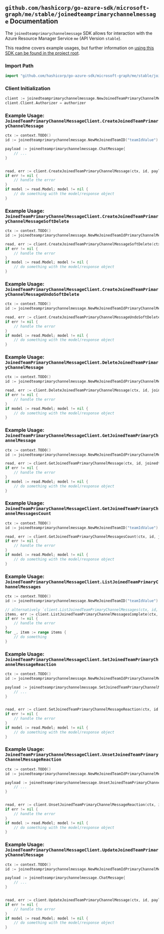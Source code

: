 
## `github.com/hashicorp/go-azure-sdk/microsoft-graph/me/stable/joinedteamprimarychannelmessage` Documentation

The `joinedteamprimarychannelmessage` SDK allows for interaction with the Azure Resource Manager Service `me` (API Version `stable`).

This readme covers example usages, but further information on [using this SDK can be found in the project root](https://github.com/hashicorp/go-azure-sdk/tree/main/docs).

### Import Path

```go
import "github.com/hashicorp/go-azure-sdk/microsoft-graph/me/stable/joinedteamprimarychannelmessage"
```


### Client Initialization

```go
client := joinedteamprimarychannelmessage.NewJoinedTeamPrimaryChannelMessageClientWithBaseURI("https://management.azure.com")
client.Client.Authorizer = authorizer
```


### Example Usage: `JoinedTeamPrimaryChannelMessageClient.CreateJoinedTeamPrimaryChannelMessage`

```go
ctx := context.TODO()
id := joinedteamprimarychannelmessage.NewMeJoinedTeamID("teamIdValue")

payload := joinedteamprimarychannelmessage.ChatMessage{
	// ...
}


read, err := client.CreateJoinedTeamPrimaryChannelMessage(ctx, id, payload)
if err != nil {
	// handle the error
}
if model := read.Model; model != nil {
	// do something with the model/response object
}
```


### Example Usage: `JoinedTeamPrimaryChannelMessageClient.CreateJoinedTeamPrimaryChannelMessageSoftDelete`

```go
ctx := context.TODO()
id := joinedteamprimarychannelmessage.NewMeJoinedTeamIdPrimaryChannelMessageID("teamIdValue", "chatMessageIdValue")

read, err := client.CreateJoinedTeamPrimaryChannelMessageSoftDelete(ctx, id)
if err != nil {
	// handle the error
}
if model := read.Model; model != nil {
	// do something with the model/response object
}
```


### Example Usage: `JoinedTeamPrimaryChannelMessageClient.CreateJoinedTeamPrimaryChannelMessageUndoSoftDelete`

```go
ctx := context.TODO()
id := joinedteamprimarychannelmessage.NewMeJoinedTeamIdPrimaryChannelMessageID("teamIdValue", "chatMessageIdValue")

read, err := client.CreateJoinedTeamPrimaryChannelMessageUndoSoftDelete(ctx, id)
if err != nil {
	// handle the error
}
if model := read.Model; model != nil {
	// do something with the model/response object
}
```


### Example Usage: `JoinedTeamPrimaryChannelMessageClient.DeleteJoinedTeamPrimaryChannelMessage`

```go
ctx := context.TODO()
id := joinedteamprimarychannelmessage.NewMeJoinedTeamIdPrimaryChannelMessageID("teamIdValue", "chatMessageIdValue")

read, err := client.DeleteJoinedTeamPrimaryChannelMessage(ctx, id, joinedteamprimarychannelmessage.DefaultDeleteJoinedTeamPrimaryChannelMessageOperationOptions())
if err != nil {
	// handle the error
}
if model := read.Model; model != nil {
	// do something with the model/response object
}
```


### Example Usage: `JoinedTeamPrimaryChannelMessageClient.GetJoinedTeamPrimaryChannelMessage`

```go
ctx := context.TODO()
id := joinedteamprimarychannelmessage.NewMeJoinedTeamIdPrimaryChannelMessageID("teamIdValue", "chatMessageIdValue")

read, err := client.GetJoinedTeamPrimaryChannelMessage(ctx, id, joinedteamprimarychannelmessage.DefaultGetJoinedTeamPrimaryChannelMessageOperationOptions())
if err != nil {
	// handle the error
}
if model := read.Model; model != nil {
	// do something with the model/response object
}
```


### Example Usage: `JoinedTeamPrimaryChannelMessageClient.GetJoinedTeamPrimaryChannelMessagesCount`

```go
ctx := context.TODO()
id := joinedteamprimarychannelmessage.NewMeJoinedTeamID("teamIdValue")

read, err := client.GetJoinedTeamPrimaryChannelMessagesCount(ctx, id, joinedteamprimarychannelmessage.DefaultGetJoinedTeamPrimaryChannelMessagesCountOperationOptions())
if err != nil {
	// handle the error
}
if model := read.Model; model != nil {
	// do something with the model/response object
}
```


### Example Usage: `JoinedTeamPrimaryChannelMessageClient.ListJoinedTeamPrimaryChannelMessages`

```go
ctx := context.TODO()
id := joinedteamprimarychannelmessage.NewMeJoinedTeamID("teamIdValue")

// alternatively `client.ListJoinedTeamPrimaryChannelMessages(ctx, id, joinedteamprimarychannelmessage.DefaultListJoinedTeamPrimaryChannelMessagesOperationOptions())` can be used to do batched pagination
items, err := client.ListJoinedTeamPrimaryChannelMessagesComplete(ctx, id, joinedteamprimarychannelmessage.DefaultListJoinedTeamPrimaryChannelMessagesOperationOptions())
if err != nil {
	// handle the error
}
for _, item := range items {
	// do something
}
```


### Example Usage: `JoinedTeamPrimaryChannelMessageClient.SetJoinedTeamPrimaryChannelMessageReaction`

```go
ctx := context.TODO()
id := joinedteamprimarychannelmessage.NewMeJoinedTeamIdPrimaryChannelMessageID("teamIdValue", "chatMessageIdValue")

payload := joinedteamprimarychannelmessage.SetJoinedTeamPrimaryChannelMessageReactionRequest{
	// ...
}


read, err := client.SetJoinedTeamPrimaryChannelMessageReaction(ctx, id, payload)
if err != nil {
	// handle the error
}
if model := read.Model; model != nil {
	// do something with the model/response object
}
```


### Example Usage: `JoinedTeamPrimaryChannelMessageClient.UnsetJoinedTeamPrimaryChannelMessageReaction`

```go
ctx := context.TODO()
id := joinedteamprimarychannelmessage.NewMeJoinedTeamIdPrimaryChannelMessageID("teamIdValue", "chatMessageIdValue")

payload := joinedteamprimarychannelmessage.UnsetJoinedTeamPrimaryChannelMessageReactionRequest{
	// ...
}


read, err := client.UnsetJoinedTeamPrimaryChannelMessageReaction(ctx, id, payload)
if err != nil {
	// handle the error
}
if model := read.Model; model != nil {
	// do something with the model/response object
}
```


### Example Usage: `JoinedTeamPrimaryChannelMessageClient.UpdateJoinedTeamPrimaryChannelMessage`

```go
ctx := context.TODO()
id := joinedteamprimarychannelmessage.NewMeJoinedTeamIdPrimaryChannelMessageID("teamIdValue", "chatMessageIdValue")

payload := joinedteamprimarychannelmessage.ChatMessage{
	// ...
}


read, err := client.UpdateJoinedTeamPrimaryChannelMessage(ctx, id, payload)
if err != nil {
	// handle the error
}
if model := read.Model; model != nil {
	// do something with the model/response object
}
```
